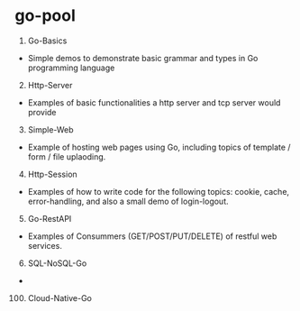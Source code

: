 # go-pool
1. Go-Basics
* Simple demos to demonstrate basic grammar and types in Go programming language
2. Http-Server
* Examples of basic functionalities a http server and tcp server would provide
3. Simple-Web
* Example of hosting web pages using Go, including topics of template / form / file uplaoding. 
4. Http-Session
* Examples of how to write code for the following topics: cookie, cache, error-handling, and also a small demo of login-logout.
5. Go-RestAPI
* Examples of Consummers (GET/POST/PUT/DELETE) of restful web services. 
6. SQL-NoSQL-Go
*





100. Cloud-Native-Go
